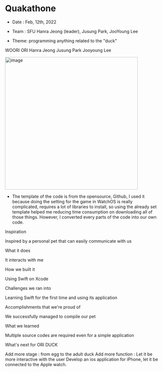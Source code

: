 # Quakathone

- Date : Feb, 12th, 2022
- Team : SFU Hanra Jeong (leader), Jusung Park, JooYoung Lee

- Theme: programming anything related to the "duck"

WOORI ORI Hanra Jeong Jusung Park Jooyoung Lee

<img width="436" alt="image" src="https://user-images.githubusercontent.com/87463803/153993078-1ae57e30-47d4-4a64-9dd9-6c622d46d27c.png">

* The template of the code is from the opensource, Github, I used it because doing the setting for the game in WatchOS is really complicated, requires a lot of libraries to install, so using the already set template helped me reducing time consumption on downloading all of those things. However, I converted every parts of the code into our own code.

Inspiration

Inspired by a personal pet that can easily communicate with us

What it does

It interacts with me

How we built it

Using Swift on Xcode

Challenges we ran into

Learning Swift for the first time and using its application

Accomplishments that we're proud of

We successfully managed to compile our pet

What we learned

Multiple source codes are required even for a simple application

What's next for ORI DUCK

Add more stage : from egg to the adult duck
Add more function : Let it be more interactive with the user
Develop an ios application for iPhone, let it be connected to the Apple watch.
